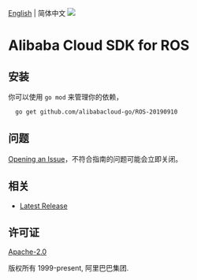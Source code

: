 [English](README.md) | 简体中文
![](https://aliyunsdk-pages.alicdn.com/icons/AlibabaCloud.svg)

# Alibaba Cloud SDK for ROS

## 安装
你可以使用 `go mod` 来管理你的依赖，
```sh
  go get github.com/alibabacloud-go/ROS-20190910
```

## 问题
[Opening an Issue](https://github.com/aliyun/alibabacloud-sdk/issues/new)，不符合指南的问题可能会立即关闭。

## 相关
* [Latest Release](https://github.com/aliyun/alibabacloud-sdk)

## 许可证
[Apache-2.0](http://www.apache.org/licenses/LICENSE-2.0)

版权所有 1999-present, 阿里巴巴集团.